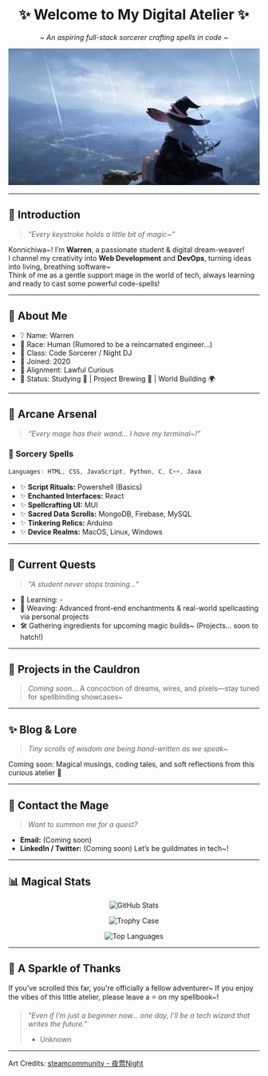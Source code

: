 <div align="center">

# ✨ Welcome to My Digital Atelier ✨  
*~ An aspiring full-stack sorcerer crafting spells in code ~*

![Banner](https://raw.githubusercontent.com/wgs45/wgs45/main/Images/wandering_witch_elaina.jpeg)

</div>

---

## 🌸 Introduction  
> *"Every keystroke holds a little bit of magic~"*

Konnichiwa~! I’m **Warren**, a passionate student & digital dream-weaver!  
I channel my creativity into **Web Development** and **DevOps**, turning ideas into living, breathing software~  
Think of me as a gentle support mage in the world of tech, always learning and ready to cast some powerful code-spells!

---

## 🎲 About Me
- ❔ Name: Warren
- 🧬 Race: Human (Rumored to be a reincarnated engineer...)  
- 🎼 Class: Code Sorcerer / Night DJ  
- 🪪 Joined: 2020
- 📖 Alignment: Lawful Curious  
- 🔮 Status: Studying 📝 | Project Brewing 🔧 | World Building 🌍

---

## 🧬 Arcane Arsenal

> *“Every mage has their wand... I have my terminal\~!”*

### 🧠 Sorcery Spells

```c
Languages: HTML, CSS, JavaScript, Python, C, C++, Java
```

- ✨ **Script Rituals:** Powershell (Basics)
- ✨ **Enchanted Interfaces:** React
- ✨ **Spellcrafting UI:** MUI
- ✨ **Sacred Data Scrolls:** MongoDB, Firebase, MySQL
- ✨ **Tinkering Relics:** Arduino
- ✨ **Device Realms:** MacOS, Linux, Windows

---

## 📖 Current Quests

> *"A student never stops training..."*

* 🚧 Learning: -
* 🧵 Weaving: Advanced front-end enchantments & real-world spellcasting via personal projects
* 🛠️ Gathering ingredients for upcoming magic builds~ (Projects... soon to hatch!)

---

## 🧪 Projects in the Cauldron

> *Coming soon…*
> A concoction of dreams, wires, and pixels—stay tuned for spellbinding showcases\~

---

## ✨ Blog & Lore

> *Tiny scrolls of wisdom are being hand-written as we speak~*

Coming soon: Magical musings, coding tales, and soft reflections from this curious atelier 💭

---

## 💌 Contact the Mage

> *Want to summon me for a quest?*

* **Email:** (Coming soon)
* **LinkedIn / Twitter:** (Coming soon)
  Let’s be guildmates in tech\~!

---

## 📊 Magical Stats

<div align="center">

![GitHub Stats](https://github-readme-stats.vercel.app/api?username=wgs45\&show_icons=true\&theme=tokyonight)

![Trophy Case](https://github-profile-trophy.vercel.app/?username=wgs45\&theme=tokyonight)

![Top Languages](https://github-readme-stats.vercel.app/api/top-langs/?username=wgs45\&layout=compact\&theme=tokyonight)

</div>

---

## 🌸 A Sparkle of Thanks

If you’ve scrolled this far, you're officially a fellow adventurer\~
If you enjoy the vibes of this little atelier, please leave a ⭐ on my spellbook\~!

> *"Even if I’m just a beginner now… one day, I’ll be a tech wizard that writes the future."*
> - Unknown

---

Art Credits: [steamcommunity - 夜莺Night](https://steamcommunity.com/sharedfiles/filedetails/?id=3302695207)
